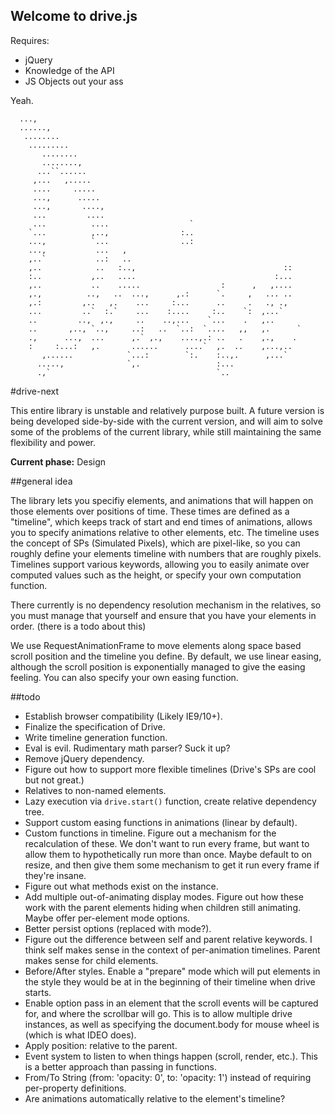 Welcome to drive.js
---

Requires:

- jQuery
- Knowledge of the API
- JS Objects out your ass

Yeah.

      ...,
      ......,
       ........
        .........
           ........
           ........,
          ...``......
         ,...   ,.....
         ....     .....
         ...,      .....
         ...,       ....,
         ...         ....
         ...          ....                  `
        `...          ,..,                :..
        ...,          `...                ..:
        ...,           ...   ,
        ,..`           ..:   ..
        ,..            ..   :..,                                 ::
        :..           ,..   ....                               :...
        ,..           ..    .....                  :      ,   ,....
        ,.,          ..,   ..  ...,      ,.:      `.     ,   ... ..
        ,.:         ,..   ,.    ...     :...      ..     .   ., .,
        ...         ..`  :.`    ...    :....     :..    `:  ,...`
        ..         ..,  ,.,     ..    ..,...    `...    .   ,..
        ..       ,.., `..,     ..:   ..  `..:  `....   ,,   ,.      `
        .,      ...,  ...      ,.` ,.,    ....,.: ..   .    ,.,    .  
        :     :...:   ,.       ......      ....`  ,.  ..    ,...,..
           ,......            `...:        `:.    :..,.      ,...`
          .....,              `,.                 :...
          .,`                                     `..


#drive-next

This entire library is unstable and relatively purpose built. A future version is being developed side-by-side with the current version, and will aim to solve some of the problems of the current library, while still maintaining the same flexibility and power.

**Current phase:** Design

##general idea

The library lets you specifiy elements, and animations that will happen on those elements over positions of time.
These times are defined as a "timeline", which keeps track of start and end times of animations, allows you to specify animations relative to other elements, etc.
The timeline uses the concept of SPs (Simulated Pixels), which are pixel-like, so you can roughly define your elements timeline with numbers that are roughly pixels.
Timelines support various keywords, allowing you to easily animate over computed values such as the height, or specify your own computation function.

There currently is no dependency resolution mechanism in the relatives, so you must manage that yourself and ensure that you have your elements in order. (there is a todo about this)

We use RequestAnimationFrame to move elements along space based scroll position and the timeline you define. By default, we use linear easing, although the scroll position is exponentially managed to give the easing feeling. You can also specify your own easing function.

##todo
- Establish browser compatibility (Likely IE9/10+). 
- Finalize the specification of Drive.
- Write timeline generation function.
- Eval is evil. Rudimentary math parser? Suck it up?
- Remove jQuery dependency.
- Figure out how to support more flexible timelines (Drive's SPs are cool but not great.)
- Relatives to non-named elements.
- Lazy execution via `drive.start()` function, create relative dependency tree.
- Support custom easing functions in animations (linear by default).
- Custom functions in timeline. Figure out a mechanism for the recalculation of these. We don't want to run every frame, but want to allow them to hypothetically run more than once. Maybe default to on resize, and then give them some mechanism to get it run every frame if they're insane.
- Figure out what methods exist on the instance.
- Add multiple out-of-animating display modes. Figure out how these work with the parent elements hiding when children still animating. Maybe offer per-element mode options.
- Better persist options (replaced with mode?).
- Figure out the difference between self and parent relative keywords. I think self makes sense in the context of per-animation timelines. Parent makes sense for child elements.
- Before/After styles. Enable a "prepare" mode which will put elements in the style they would be at in the beginning of their timeline when drive starts.
- Enable option pass in an element that the scroll events will be captured for, and where the scrollbar will go. This is to allow multiple drive instances, as well as specifying the document.body for mouse wheel is (which is what IDEO does).
- Apply position: relative to the parent.
- Event system to listen to when things happen (scroll, render, etc.). This is a better approach than passing in functions.
- From/To String (from: 'opacity: 0', to: 'opacity: 1') instead of requiring per-property definitions.
- Are animations automatically relative to the element's timeline?
